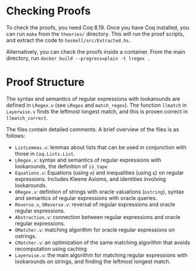 # Checking Proofs

To check the proofs, you need Coq 8.19. Once you have Coq installed, you can run `make` from the `theories/` directory. This will run the proof scripts, and extract the code to `haskell/src/Extracted.hs`.

Alternatively, you can check the proofs inside a container. From the main directory, run `docker build --progress=plain -t lregex .`

# Proof Structure

The syntax and semantics of regular expressions with lookarounds are defined in `LRegex.v` (see `LRegex` and `match_regex`). The function `llmatch` in `Layerwise.v` finds the leftmost longest match, and this is proven correct in `llmatch_correct`.

The files contain detailed comments. A brief overview of the files is as follows:

- `ListLemmas.v`: lemmas about lists that can be used in conjunction with those in `Coq.Lists.List`.
- `LRegex.v`: syntax and semantics of regular expressions with lookarounds, the definition of `is_tape`
- `Equations.v`: Equations (using `≡`) and inequalities (using `⊑`) on regular expressions. Includes Kleene Axioms, and identities involving lookarounds.
- `ORegex.v`: defintion of strings with oracle valuations (`ostring`), syntax and semantics of regular expressions with oracle queries.
- `Reverse.v`, `OReverse.v`: reversal of regular expressions and oracle regular expressions.
- `Abstraction.v`: connection between regular expressions and oracle regular expressions.
- `OMatcher.v`: matching algorithm for oracle regular expressions on ostrings.
- `CMatcher.v`: an optimization of the same matching algorithm that avoids recomputation using caching
- `Layerwise.v`: the main algorithm for matching regular expressions with lookarounds on strings, and finding the leftmost longest match.
